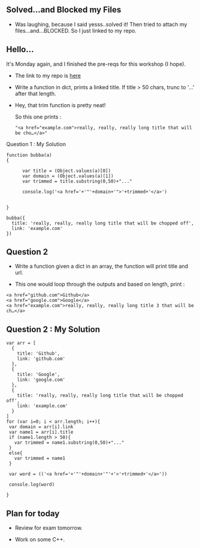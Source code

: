 ## Solved...and Blocked my Files

- Was laughing, because I said yesss..solved it! Then tried to attach
  my files...and...BLOCKED. So I just linked to my repo.

## Hello...

It's Monday again, and I finished the pre-reqs for this workshop (I hope).

- The link to my repo is [here](https://github.com/kammitama5/Coding_Product_prereq)


- Write a function in dict,
  prints a linked title. 
  If title > 50 chars, 
  trunc to '...' after that length.
  
- Hey, that trim function is pretty neat!
  
  So this one prints : 
  
  ```
  "<a href="example.com">really, really, really long title that will be cho…</a>"
  ```
  
Question 1 : My Solution

```
function bubba(a)
{
    
      var title = (Object.values(a)[0])
      var domain = (Object.values(a)[1])
      var trimmed = title.substring(0,50)+"..."
      
      console.log('<a href='+'"'+domain+'">'+trimmed+'</a>')
  
  
}

bubba({
  title: 'really, really, really long title that will be chopped off',
  link: 'example.com'
})
```

## Question 2 

- Write a function given a dict in an array, 
  the function will print title and url.
  
- This one would loop through the outputs
  and based on length, print :

```
<a href="github.com">Github</a>
<a href="google.com">Google</a>
<a href="example.com">really, really, really long title 3 that will be ch…</a>
```

## Question 2 : My Solution

```
var arr = [
  {
    title: 'Github',
    link: 'github.com'
  },
  {
    title: 'Google',
    link: 'google.com'
  },
  {
    title: 'really, really, really long title that will be chopped off',
    link: 'example.com'
  }
]
for (var i=0; i < arr.length; i++){
 var domain = arr[i].link
 var name1 = arr[i].title
 if (name1.length > 50){
   var trimmed = name1.substring(0,50)+"..."
 }
 else{
   var trimmed = name1
 }
 
 var word = (('<a href='+'"'+domain+'"'+'>'+trimmed+'</a>'))
 
 console.log(word)
  
}

```

## Plan for today

- Review for exam tomorrow.

- Work on some C++.
